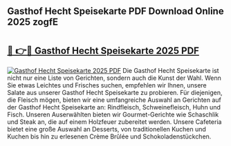 ## Gasthof Hecht Speisekarte PDF Download Online 2025 zogfE

# <h2><a href="http://gc8aaw7.nevu.top/?p=Gasthof+Hecht+Speisekarte">🔗 👉🔴 Gasthof Hecht Speisekarte 2025 PDF</a></h2>

[![Gasthof Hecht Speisekarte 2025 PDF](https://i.imgur.com/dBaPXMq.png)](http://gc8aaw7.nevu.top/?p=Gasthof+Hecht+Speisekarte)
Die Gasthof Hecht Speisekarte ist nicht nur eine Liste von Gerichten, sondern auch die Kunst der Wahl. Wenn Sie etwas Leichtes und Frisches suchen, empfehlen wir Ihnen, unsere Salate aus unserer Gasthof Hecht Speisekarte zu probieren. Für diejenigen, die Fleisch mögen, bieten wir eine umfangreiche Auswahl an Gerichten auf der Gasthof Hecht Speisekarte an: Rindfleisch, Schweinefleisch, Huhn und Fisch. Unseren Auserwählten bieten wir Gourmet-Gerichte wie Schaschlik und Steak an, die auf einem Holzfeuer zubereitet werden. Unsere Cafeteria bietet eine große Auswahl an Desserts, von traditionellen Kuchen und Kuchen bis hin zu erlesenen Crème Brûlée und Schokoladenstückchen.
